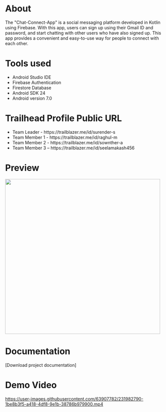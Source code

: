 # About 

The "Chat-Connect-App" is a social messaging platform developed in Kotlin using Firebase. With this app, users can sign up using their Gmail ID and password, and start chatting with other users who have also signed up. This app provides a convenient and easy-to-use way for people to connect with each other.

# Tools used

  <ul>
      <li>Android Studio IDE</li>
      <li>Firebase Authentication</li>
      <li>Firestore Database</li>
      <li>Android SDK 24</li>
      <li>Android version 7.0</li>
  </ul>
  
# Trailhead Profile Public URL
 
   <ul>
      <li>Team Leader - https://trailblazer.me/id/surender-s</li>
      <li>Team Member 1 - https://trailblazer.me/id/raghul-m</li>
      <li>Team Member 2 - https://trailblazer.me/id/sownther-a</li>
      <li>Team Member 3 – https://trailblazer.me/id/seelamakash456</li>
  </ul>

# Preview
  <p float="left">
  <img src="https://user-images.githubusercontent.com/63907782/231327040-73a0a7b9-9db6-4f2e-8477-8e945da819c4.jpg" width="500" />
</p>
  
# Documentation

[Download project documentation]
# Demo Video

   https://user-images.githubusercontent.com/63907782/231982790-1be8b3f5-a418-4df8-9e1b-38786b979900.mp4




